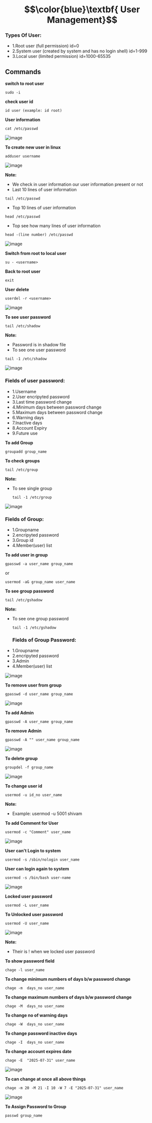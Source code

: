 # $$\color{blue}\textbf{ User Management}$$
### Types Of User:
 - 1.Root user (full permission)                                 id=0
 - 2.System user (created by system and has no login shell)      id=1-999
 - 3.Local user (limited permission)                             id=1000-65535

## Commands

**switch to root user**
````
sudo -i
````
**check user id**
````
id user (example: id root)
````
**User information**
````
cat /etc/passwd
````


![image](https://github.com/DhirajDeshmukh8239/Linux/blob/0c972aeab099f0b71b392ad088812afc1c3e25c0/Screenshot%202025-07-08%20170014.png)



**To create new user in linux**
````
adduser username
````

![image](https://github.com/DhirajDeshmukh8239/Linux/blob/b72417724d6bddc793a707a29d2d8c453a66a9a9/Screenshot%202025-07-08%20170623.png)

**Note:** 
- We check in user information our user information present or not
- Last 10 lines of user information
````
tail /etc/passwd
````
- Top  10 lines of user information
````
head /etc/passwd
````
- Top  see how many  lines of user information
````
head -(line number) /etc/passwd
````

![image](https://github.com/DhirajDeshmukh8239/Linux/blob/0decb55e4562dbb3bbcc2c6d948af6a4bda347ad/Screenshot%202025-07-08%20171914.png)

**Switch from root to local user**
````
su - <username>
````
**Back to root user**
````
exit
````
**User delete**
````
userdel -r <username>
````
![image](https://github.com/DhirajDeshmukh8239/Linux/blob/e2e2f96b75b64a649a611474055470927f9acfb6/Screenshot%202025-07-08%20173131.png)

**To see user password**
````
tail /etc/shadow
````
**Note:** 
- Password is in shadow file
- To see one user password
  
 ````
 tail -1 /etc/shadow
 ````

![image](https://github.com/DhirajDeshmukh8239/Linux/blob/5a523cff51fee9dc53f38ddffffc5b74de91b518/Screenshot%202025-07-09%20185908.png)

### Fields of user password:
 - 1.Username                                
 - 2.User encripyted password     
 - 3.Last time password change
 - 4.Minimum days between password change
 - 5.Maximum days between password change
 - 6.Warning days
 - 7.Inactive days
 - 8.Account Expiry
 - 9.Future use

**To add Group**
````
groupadd group_name
````
**To check groups**
````
tail /etc/group
````
**Note:** 
- To see single group
  ````
  tail -1 /etc/group
  ````
  
![image](https://github.com/DhirajDeshmukh8239/Linux/blob/90172e088bcc07b01cc696ed5340d87b9140e678/Screenshot%202025-07-09%20191147.png)
                                
### Fields of Group:
 - 1.Groupname                                
 - 2.encripyted password     
 - 3.Group id
 - 4.Member(user) list

**To add user in group**
````
gpasswd -a user_name group_name
````
or
````
usermod -aG group_name user_name
````
**To see group password**
````
tail /etc/gshadow
````
**Note:** 
- To see one group password
  ````
  tail -1 /etc/gshadow
  ````
  ### Fields of Group Password:
 - 1.Groupname                                
 - 2.encripyted password     
 - 3.Admin
 - 4.Member(user) list

![image](https://github.com/DhirajDeshmukh8239/Linux/blob/a6ae5034b426e9fb69acd080711b7c380c7d8783/Screenshot%202025-07-09%20192305.png)


**To remove user from group**
````
gpasswd -d user_name group_name
````

![image](https://github.com/DhirajDeshmukh8239/Linux/blob/b5735a1d9bda0d1b55b0f55a4e2fc9bbb6051ce1/Screenshot%202025-07-09%20193118.png)

**To add Admin**
````
gpasswd -A user_name group_name
````
**To remove Admin**
````
gpasswd -A "" user_name group_name
````

![image](https://github.com/DhirajDeshmukh8239/Linux/blob/cdcc1665972e58d98aaf0739e144adc9e2b3368d/Screenshot%202025-07-09%20192951.png)


**To delete group**
````
groupdel -f group_name
````

![image](https://github.com/DhirajDeshmukh8239/Linux/blob/b29854de8cde18b993f84853e83ae5235be97411/Screenshot%202025-07-10%20180035.png)

**To change user id**
````
usermod -u id_no user_name
````
**Note:** 
- Example: usermod -u 5001 shivam
  
**To add Comment for User**
````
usermod -c "Comment" user_name
````

![image](https://github.com/DhirajDeshmukh8239/Linux/blob/bcdb7077a7f24c77dd788334ef4048070d175ef0/Screenshot%202025-07-10%20181556.png)


**User can't Login to system**
````
usermod -s /sbin/nologin user_name
````
**User can login again to system**
````
usermod -s /bin/bash user-name
````
![image](https://github.com/DhirajDeshmukh8239/Linux/blob/f3c872ed1f4cdc4a8af6621366b6f9e60e7f72e6/Screenshot%202025-07-10%20181953.png)

**Locked user password**
````
usermod -L user_name
````
**To Unlocked user password**
````
usermod -U user_name
````
![image](https://github.com/DhirajDeshmukh8239/Linux/blob/a9e8b51c25df67f7f03e92ff81dc28f945d74f0a/Screenshot%202025-07-10%20182242.png)

**Note:** 
- Their is ! when we locked user password

**To show password field**
````
chage -l user_name
````
**To change minimum numbers of days b/w password change**
````
chage -m  days_no user_name
````
**To change maximum numbers of days b/w password change**
````
chage -M  days_no user_name
````
**To change no of warning days**
````
chage -W  days_no user_name
````
**To change password inactive days**
````
chage -I  days_no user_name
````
**To change account expires date**
````
chage -E  "2025-07-31" user_name
````

![image](https://github.com/DhirajDeshmukh8239/Linux/blob/efdd952e8db2daa2dc5a608b24d28643294dfc52/Screenshot%202025-07-10%20183712.png)


**To can change at once all above things**
````
chage -m 20 -M 21 -I 10 -W 7 -E "2025-07-31" user_name
````

![image](https://github.com/DhirajDeshmukh8239/Linux/blob/184b25436754887fd8b45a7287c7ba34f2f69f14/Screenshot%202025-07-10%20184040.png)


**To Assign Password to Group**
````
passwd group_name
````








